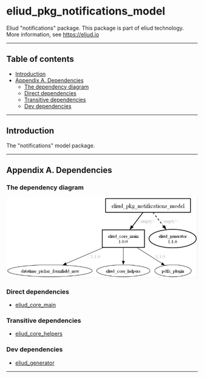 # eliud_pkg_notifications_model

Eliud "notifications" package. 
This package is part of eliud technology. More information, see https://eliud.io

---

## Table of contents

<!-- toc -->

- [Introduction](#introduction)
- [Appendix A. Dependencies](#appendix-a-dependencies)
  * [The dependency diagram](#the-dependency-diagram)
  * [Direct dependencies](#direct-dependencies)
  * [Transitive dependencies](#transitive-dependencies)
  * [Dev dependencies](#dev-dependencies)

<!-- tocstop -->

---

## Introduction

The "notifications" model package.

---

## Appendix A. Dependencies

### The dependency diagram

![Dependency diagram](https://github.com/eliudio/eliud_pkg_notifications_model/raw/main/depends.jpg)

<!-- dependencies -->

### Direct dependencies
- [eliud_core_main](https://pub.dev/packages/eliud_core_main)

### Transitive dependencies
- [eliud_core_helpers](https://pub.dev/packages/eliud_core_helpers)

### Dev dependencies
- [eliud_generator](https://pub.dev/packages/eliud_generator)

<!-- dependenciesstop -->

---
